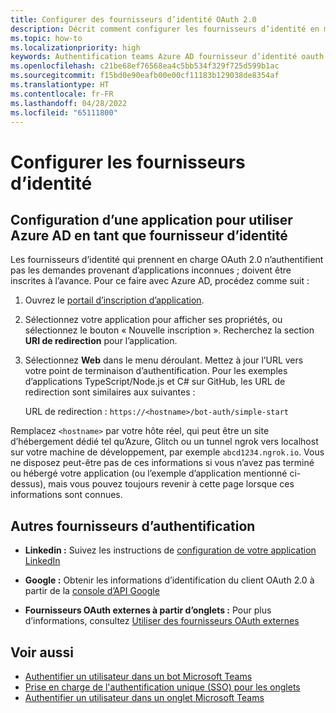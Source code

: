 ```yaml
---
title: Configurer des fournisseurs d’identité OAuth 2.0
description: Décrit comment configurer les fournisseurs d’identité en mettant l’accent sur Microsoft Azure Active Directory (Azure AD)
ms.topic: how-to
ms.localizationpriority: high
keywords: Authentification teams Azure AD fournisseur d’identité oauth
ms.openlocfilehash: c21be68ef76568ea4c5bb534f329f725d599b1ac
ms.sourcegitcommit: f15bd0e90eafb00e00cf11183b129038de8354af
ms.translationtype: HT
ms.contentlocale: fr-FR
ms.lasthandoff: 04/28/2022
ms.locfileid: "65111800"
---
```

# <a name="configure-identity-providers"></a>Configurer les fournisseurs d’identité

## <a name="configuring-an-application-to-use-azure-ad-as-an-identity-provider"></a>Configuration d’une application pour utiliser Azure AD en tant que fournisseur d’identité

Les fournisseurs d’identité qui prennent en charge OAuth 2.0 n’authentifient pas les demandes provenant d’applications inconnues ; doivent être inscrites à l’avance. Pour ce faire avec Azure AD, procédez comme suit :

1. Ouvrez le [portail d’inscription d’application](https://ms.portal.azure.com/#blade/Microsoft_AAD_RegisteredApps/ApplicationsListBlade).

2. Sélectionnez votre application pour afficher ses propriétés, ou sélectionnez le bouton « Nouvelle inscription ». Recherchez la section **URI de redirection** pour l’application.

3. Sélectionnez **Web** dans le menu déroulant. Mettez à jour l’URL vers votre point de terminaison d’authentification. Pour les exemples d’applications TypeScript/Node.js et C# sur GitHub, les URL de redirection sont similaires aux suivantes :

    URL de redirection : `https://<hostname>/bot-auth/simple-start`

Remplacez `<hostname>` par votre hôte réel, qui peut être un site d’hébergement dédié tel qu’Azure, Glitch ou un tunnel ngrok vers localhost sur votre machine de développement, par exemple `abcd1234.ngrok.io`. Vous ne disposez peut-être pas de ces informations si vous n’avez pas terminé ou hébergé votre application (ou l’exemple d’application mentionné ci-dessus), mais vous pouvez toujours revenir à cette page lorsque ces informations sont connues.

## <a name="other-authentication-providers"></a>Autres fournisseurs d’authentification

* **Linkedin :** Suivez les instructions de [configuration de votre application LinkedIn](/linkedin/talent/apply-with-linkedin)

* **Google :** Obtenir les informations d’identification du client OAuth 2.0 à partir de la [console d’API Google](https://console.developers.google.com/)

* **Fournisseurs OAuth externes à partir d’onglets :** Pour plus d’informations, consultez [Utiliser des fournisseurs OAuth externes](../../tabs/how-to/authentication/auth-oauth-provider.md)

## <a name="see-also"></a>Voir aussi

* [Authentifier un utilisateur dans un bot Microsoft Teams](../../resources/bot-v3/bot-authentication/auth-bot-AAD.md)
* [Prise en charge de l'authentification unique (SSO) pour les onglets](../../tabs/how-to/authentication/auth-aad-sso.md)
* [Authentifier un utilisateur dans un onglet Microsoft Teams](../../tabs/how-to/authentication/auth-tab-aad.md)
